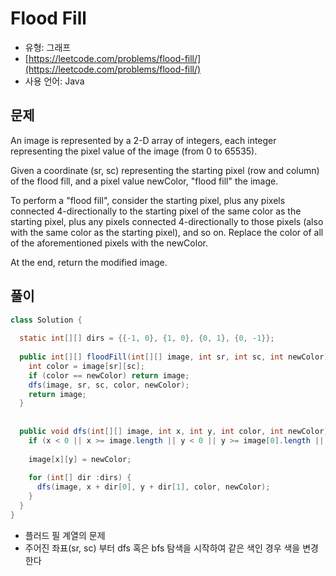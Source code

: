 Flood Fill
========

- 유형: 그래프
- [https://leetcode.com/problems/flood-fill/](https://leetcode.com/problems/flood-fill/)
- 사용 언어: Java


## 문제

An image is represented by a 2-D array of integers, each integer representing the pixel value of the image (from 0 to 65535).

Given a coordinate (sr, sc) representing the starting pixel (row and column) of the flood fill, and a pixel value newColor, "flood fill" the image.

To perform a "flood fill", consider the starting pixel, plus any pixels connected 4-directionally to the starting pixel of the same color as the starting pixel, plus any pixels connected 4-directionally to those pixels (also with the same color as the starting pixel), and so on. Replace the color of all of the aforementioned pixels with the newColor.

At the end, return the modified image.


## 풀이

```java
class Solution {
    
  static int[][] dirs = {{-1, 0}, {1, 0}, {0, 1}, {0, -1}};
  
  public int[][] floodFill(int[][] image, int sr, int sc, int newColor) {    
    int color = image[sr][sc];
    if (color == newColor) return image;
    dfs(image, sr, sc, color, newColor);
    return image;
  }
  
  
  public void dfs(int[][] image, int x, int y, int color, int newColor) {
    if (x < 0 || x >= image.length || y < 0 || y >= image[0].length || image[x][y] != color) return;
    
    image[x][y] = newColor;
    
    for (int[] dir :dirs) {
      dfs(image, x + dir[0], y + dir[1], color, newColor);
    }
  }
}
```

- 플러드 필 계열의 문제
- 주어진 좌표(sr, sc) 부터 dfs 혹은 bfs 탐색을 시작하여 같은 색인 경우 색을 변경한다
